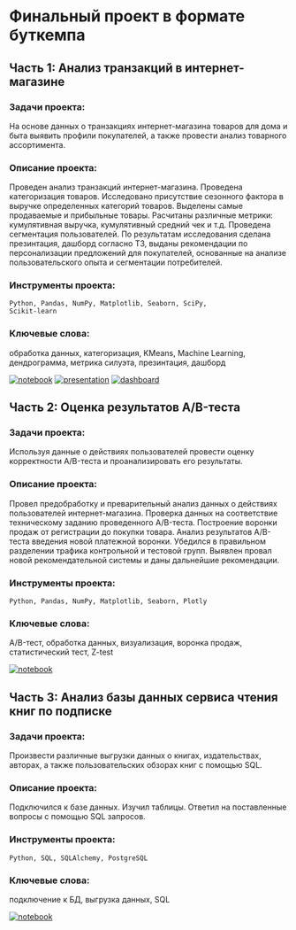# Финальный проект в формате буткемпа

## Часть 1: Анализ транзакций в интернет-магазине

### Задачи проекта:
На основе данных о транзакциях интернет-магазина товаров для дома и быта выявить профили покупателей, а также провести анализ товарного ассортимента.

### Описание проекта:
Проведен анализ транзакций интернет-магазина. Проведена категоризация товаров. Исследовано присутствие сезонного фактора в выручке определенных категорий товаров.
Выделены самые продаваемые и прибыльные товары. Расчитаны различные метрики: кумулятивная выручка, кумулятивный средний чек и т.д.
Проведена сегментация пользователей. По результатам исследования сделана презинтация, дашборд согласно ТЗ, выданы рекомендации по персонализации предложений для покупателей,
основанные на анализе пользовательского опыта и сегментации потребителей.

### Инструменты проекта:
<code>Python, Pandas, NumPy, Matplotlib, Seaborn, SciPy, Scikit-learn</code>

### Ключевые слова:
обработка данных, категоризация, KMeans, Machine Learning, дендрограмма, метрика силуэта, презинтация, дашборд

[![notebook](https://custom-icon-badges.herokuapp.com/badge/Notebook-24292f.svg?logo=jupyter&style=for-the-badge)](/final-ecommerce.ipynb)
[![presentation](https://custom-icon-badges.herokuapp.com/badge/Presentation-24292f.svg?logo=adobeacrobatreader&style=for-the-badge&logoColor=f40f02)](/final-ecommerce.pdf)
[![dashboard](https://custom-icon-badges.herokuapp.com/badge/Dashboard-24292f.svg?logo=tableau&style=for-the-badge)](https://public.tableau.com/app/profile/dmitrii.gorbachev/viz/ecomeproject/Dashboard)

## Часть 2: Оценка результатов A/B-теста

### Задачи проекта:
Используя данные о действиях пользователей провести оценку корректности A/B-теста и проанализировать его результаты.

### Описание проекта:
Провел предобработку и преварительный анализ данных о действиях пользователей интернет-магазина. Проверка данных на соответствие техническому заданию проведенного A/B-теста.
Построение воронки продаж от регистрации до покупки товара. Анализ результатов A/B-теста введения новой платежной воронки. Убедился в правильном разделении трафика контрольной и тестовой групп.
Выявлен провал новой рекомендательной системы и даны дальнейшие рекомендации.

### Инструменты проекта:
<code>Python, Pandas, NumPy, Matplotlib, Seaborn, Plotly</code>

### Ключевые слова:
A/B-тест, обработка данных, визуализация, воронка продаж, статистический тест, Z-test

[![notebook](https://custom-icon-badges.herokuapp.com/badge/Notebook-24292f.svg?logo=jupyter&style=for-the-badge)](/final-ab-test.ipynb)

## Часть 3: Анализ базы данных сервиса чтения книг по подписке

### Задачи проекта:
Произвести различные выгрузки данных о книгах, издательствах, авторах, а также пользовательских обзорах книг с помощью SQL.

### Описание проекта:
Подключился к базе данных. Изучил таблицы. Ответил на поставленные вопросы с помощью SQL запросов.

### Инструменты проекта:
<code>Python, SQL, SQLAlchemy, PostgreSQL</code>

### Ключевые слова:
подключение к БД, выгрузка данных, SQL

[![notebook](https://custom-icon-badges.herokuapp.com/badge/Notebook-24292f.svg?logo=jupyter&style=for-the-badge)](/final-sql.ipynb)